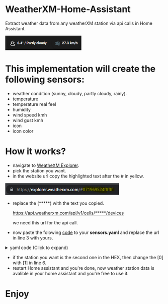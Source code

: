 # WeatherXM-Home-Assistant
Extract weather data from any weatherXM station via api calls in Home Assistant.

![Alt text](imgs/ha-img1.png "link")

# This implementation will create the following sensors:
* weather condition (sunny, cloudy, partly cloudy, rainy).
* temperature
* temperature real feel
* humidity
* wind speed kmh
* wind gust kmh
* icon 
* icon color

# How it works?
* navigate to [WeatheXM Explorer](https://explorer.weatherxm.com/).
* pick the station you want.
* in the website url copy the highlighted text after the # in yellow.

![Alt text](imgs/link.png "link")

* replace the (*****) with the text you copied.

  https://api.weatherxm.com/api/v1/cells/*****/devices

  we need this url for the api call.
* now paste the folowing [code](sensors.yaml) to your **sensors.yaml** and replace the url in line 3 with yours.
<details>
  <summary> yaml code (Click to expand)</summary>
  
* paste this code to your **sensors.yaml**
  
  ```
 - platform: rest
  name: "weatherxm_sensor"
  resource: https://api.weatherxm.com/api/v1/cells/*****/devices
  scan_interval: 300
  value_template: "{{ value_json.value }}"
  json_attributes_path: $.[0].current_weather
  json_attributes:
    - temperature
    - feels_like
    - humidity
    - icon  
    - precipitation
    - pressure
    - uv_index
    - wind_direction
    - wind_gust
    - wind_speed

- platform: template
  sensors:
    weatherxm_temperature:
      value_template: "{{ state_attr('sensor.weatherxm_sensor', 'temperature')|round(2)}}"
      device_class: temperature
      unit_of_measurement: "°C"

- platform: template
  sensors:
    weatherxm_feels_like:
      value_template: "{{ state_attr('sensor.weatherxm_sensor', 'feels_like')|round(2)}}"
      device_class: temperature
      unit_of_measurement: "°C"

- platform: template
  sensors:
    weatherxm_humidity:
      value_template: "{{ state_attr('sensor.weatherxm_sensor', 'humidity')|round(2)}}"
      device_class: humidity
      unit_of_measurement: "°%"

- platform: template
  sensors:
    weatherxm_wind_speed_kmh:
      value_template: "{{ (state_attr('sensor.weatherxm_sensor', 'wind_speed') |float * 3.6) |round(2) }}"
      unit_of_measurement: "km/h"

- platform: template
  sensors:
    weatherxm_wind_gust_kmh:
      value_template: "{{ (state_attr('sensor.weatherxm_sensor', 'wind_gust') |float * 3.6) |round(2) }}"
      unit_of_measurement: "km/h"

- platform: template
  sensors:
    weatherxm_wind_speed_mph:
      value_template: "{{ (state_attr('sensor.weatherxm_sensor', 'wind_speed') |float / 1.60934) |round(2) }}"
      unit_of_measurement: "mph"
 
- platform: template
  sensors:
    weatherxm_wind_gust_mph:
      value_template: "{{ (state_attr('sensor.weatherxm_sensor', 'wind_gust') |float / 1.60934) |round(2) }}"
      unit_of_measurement: "mph"
      
- platform: template
  sensors:
    weatherxm_wind_direction:
      value_template: "{{ state_attr('sensor.weatherxm_sensor', 'wind_direction')}}"
      unit_of_measurement: "°"

- platform: template
  sensors:
    weatherxm_pressure_hpa:
      value_template: "{{ state_attr('sensor.weatherxm_sensor', 'pressure')|round(0)}}"
      device_class: pressure
      unit_of_measurement: "°hPa"
      
- platform: template
  sensors:
    weatherxm_wind_direction_cardinal:
      value_template: >
          {% set direction = ['N','NNE','NE','ENE','E','ESE','SE','SSE','S','SSW','SW','WSW','W','WNW','NW','NNW','N'] %}
          {% set degree = states('sensor.weatherxm_wind_direction')|float %}
            {{ direction[((degree+11.25)/22.5)|int] }}

- platform: template
  sensors:
    weatherxm_precipitation:
      value_template: "{{ state_attr('sensor.weatherxm_sensor', 'precipitation')}}"
      device_class: precipitation_intensity
      unit_of_measurement: "mm/h"

- platform: template
  sensors:
    weatherxm_uv_index:
      value_template: "{{ state_attr('sensor.weatherxm_sensor', 'uv_index')}}"
      unit_of_measurement: "UV Index"

- platform: template
  sensors:
    weatherxm_weather_condition:
      value_template: >
          {% set state = state_attr('sensor.weatherxm_sensor', 'icon') %}
          {% if state == 'partly-cloudy-night' %} Partly cloudy
          {% elif state == 'partly-cloudy-day' %} Partly cloudy
          {% elif state == 'cloudy-night' %} Cloudy
          {% elif state == 'cloudy-day' %} Cloudy
          {% elif state == 'sunny' %} Sunny
          {% elif state == 'drizzle' %} Rainy
          {% elif state == 'rainy' %} Rainy
          {% elif state == 'unavailable' %} -
          {% elif state == 'Unavailable' %} -
          {% elif state == 'unknown' %} -
          {% elif state == 'Unknown' %} -
          {% endif %}

- platform: template
  sensors:
    weatherxm_icon:
      friendly_name: 'weatherxm icon'
      value_template: >
          {% set state = state_attr('sensor.weatherxm_sensor', 'icon') %}
          {% if state == 'partly-cloudy-night' %} mdi:weather-night-partly-cloudy
          {% elif state == 'partly-cloudy-day' %} mdi:weather-partly-cloudy
          {% elif state == 'cloudy-night' %} mdi:weather-night-partly-cloudy
          {% elif state == 'cloudy-day' %} mdi:weather-cloudy
          {% elif state == 'sunny' %} mdi:weather-sunny
          {% elif state == 'drizzle' %} mdi:weather-pouring
          {% elif state == 'rainy' %} mdi:weather-pouring
          {% elif state == 'unavailable' %} mdi:reload
          {% elif state == 'Unavailable' %} mdi:reload
          {% elif state == 'unknown' %} mdi:reload
          {% elif state == 'Unknown' %} mdi:reload
          {% endif %}

- platform: template
  sensors:
    weatherxm_icon_color:
      friendly_name: 'weatherxm icon color'
      value_template: >
          {% set state = state_attr('sensor.weatherxm_sensor', 'icon') %}
          {% if state == 'partly-cloudy-night' %} blue-grey
          {% elif state == 'partly-cloudy-day' %} white
          {% elif state == 'cloudy-night' %} blue-grey
          {% elif state == 'cloudy-day' %} white
          {% elif state == 'sunny' %} yellow
          {% elif state == 'drizzle' %} blue
          {% elif state == 'rainy' %} blue
          {% elif state == 'unavailable' %} grey
          {% elif state == 'Unavailable' %} grey
          {% elif state == 'unknown' %} grey
          {% elif state == 'Unknown' %} grey
          {% endif %}
  ```
</details>

* if the station you want is the second one in the HEX, then change the [0] with [1] in line 6.
* restart Home assistant and you're done, now weather station data is avalible in your home assistant and you're free to use it.

# Enjoy
